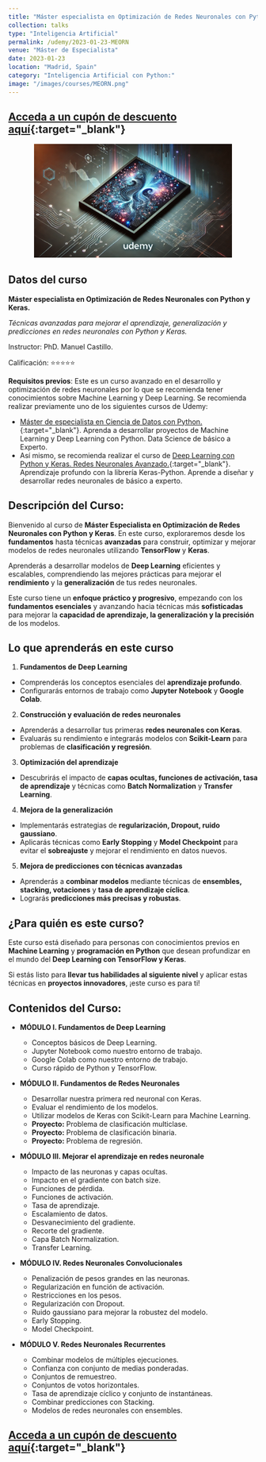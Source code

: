 ```yaml
---
title: "Máster especialista en Optimización de Redes Neuronales con Python y Keras"
collection: talks
type: "Inteligencia Artificial"
permalink: /udemy/2023-01-23-MEORN
venue: "Máster de Especialista"
date: 2023-01-23
location: "Madrid, Spain"
category: "Inteligencia Artificial con Python:"
image: "/images/courses/MEORN.png"
---
```


## [Acceda a un cupón de descuento aquí](https://www.udemy.com/course/optimizacion-redes-neuronales-python-keras/?couponCode=A0A9E78109581588B0E9){:target="_blank"}  

<div>
<p align = "center">
<img src="/images/courses/MEORN.png" alt="Master en Optimización Keras" width="400">
</p>
</div>


## Datos del curso

__Máster especialista en Optimización de Redes Neuronales con Python y Keras.__

_Técnicas avanzadas para mejorar el aprendizaje, generalización y predicciones en redes neuronales con Python y Keras._

Instructor: PhD. Manuel Castillo. 

Calificación: ⭐⭐⭐⭐⭐

__Requisitos previos__: Este es un curso avanzado en el desarrollo y optimización de redes neuronales por lo que se recomienda tener conocimientos sobre Machine Learning y Deep Learning. Se recomienda realizar previamente uno de los siguientes cursos de Udemy:
- [Máster de especialista en Ciencia de Datos con Python.](https://www.udemy.com/course/master-en-ciencia-de-datos-con-python/?couponCode=MAR_2025){:target="_blank"}. Aprenda a desarrollar proyectos de Machine Learning y Deep Learning con Python. Data Science de básico a Experto.
- Así mismo, se recomienda realizar el curso de [Deep Learning con Python y Keras. Redes Neuronales Avanzado.](https://www.udemy.com/course/deep-learning-con-keras/?couponCode=MAR_2025){:target="_blank"}. Aprendizaje profundo con la librería Keras-Python. Aprende a diseñar y desarrollar redes neuronales de básico a experto.

## Descripción del Curso:

Bienvenido al curso de **Máster Especialista en Optimización de Redes Neuronales con Python y Keras**. En este curso, exploraremos desde los **fundamentos** hasta técnicas **avanzadas** para construir, optimizar y mejorar modelos de redes neuronales utilizando **TensorFlow** y **Keras**.  

Aprenderás a desarrollar modelos de **Deep Learning** eficientes y escalables, comprendiendo las mejores prácticas para mejorar el **rendimiento** y la **generalización** de tus redes neuronales.  

Este curso tiene un **enfoque práctico y progresivo**, empezando con los **fundamentos esenciales** y avanzando hacia técnicas más **sofisticadas** para mejorar la **capacidad de aprendizaje, la generalización y la precisión** de los modelos.  


## **Lo que aprenderás en este curso**  

1. **Fundamentos de Deep Learning**  
* Comprenderás los conceptos esenciales del **aprendizaje profundo**.  
* Configurarás entornos de trabajo como **Jupyter Notebook** y **Google Colab**.  

2. **Construcción y evaluación de redes neuronales**  
* Aprenderás a desarrollar tus primeras **redes neuronales con Keras**.  
* Evaluarás su rendimiento e integrarás modelos con **Scikit-Learn** para problemas de **clasificación y regresión**.  

3. **Optimización del aprendizaje**  
* Descubrirás el impacto de **capas ocultas, funciones de activación, tasa de aprendizaje** y técnicas como **Batch Normalization** y **Transfer Learning**.  

4. **Mejora de la generalización**  
* Implementarás estrategias de **regularización, Dropout, ruido gaussiano**.  
* Aplicarás técnicas como **Early Stopping** y **Model Checkpoint** para evitar el **sobreajuste** y mejorar el rendimiento en datos nuevos.  

5. **Mejora de predicciones con técnicas avanzadas**  
- Aprenderás a **combinar modelos** mediante técnicas de **ensembles, stacking, votaciones** y **tasa de aprendizaje cíclica**.  
- Lograrás **predicciones más precisas y robustas**.  


## **¿Para quién es este curso?**  

Este curso está diseñado para personas con conocimientos previos en **Machine Learning** y **programación en Python** que desean profundizar en el mundo del **Deep Learning con TensorFlow y Keras**.  

Si estás listo para **llevar tus habilidades al siguiente nivel** y aplicar estas técnicas en **proyectos innovadores**, ¡este curso es para ti!



## Contenidos del Curso:

- __MÓDULO I. Fundamentos de Deep Learning__
    - Conceptos básicos de Deep Learning.  
    - Jupyter Notebook como nuestro entorno de trabajo.  
    - Google Colab como nuestro entorno de trabajo.  
    - Curso rápido de Python y TensorFlow.  

- __MÓDULO II. Fundamentos de Redes Neuronales__
    - Desarrollar nuestra primera red neuronal con Keras.  
    - Evaluar el rendimiento de los modelos.  
    - Utilizar modelos de Keras con Scikit-Learn para Machine Learning.  
    - **Proyecto:** Problema de clasificación multiclase.  
    - **Proyecto:** Problema de clasificación binaria.  
    - **Proyecto:** Problema de regresión. 

- __MÓDULO III. Mejorar el aprendizaje en redes neuronale__
    - Impacto de las neuronas y capas ocultas.  
    - Impacto en el gradiente con batch size.  
    - Funciones de pérdida.  
    - Funciones de activación.  
    - Tasa de aprendizaje.  
    - Escalamiento de datos.  
    - Desvanecimiento del gradiente.  
    - Recorte del gradiente.  
    - Capa Batch Normalization.  
    - Transfer Learning. 

- __MÓDULO IV. Redes Neuronales Convolucionales__
    - Penalización de pesos grandes en las neuronas.  
    - Regularización en función de activación.  
    - Restricciones en los pesos.  
    - Regularización con Dropout.  
    - Ruido gaussiano para mejorar la robustez del modelo.  
    - Early Stopping.  
    - Model Checkpoint.  

- __MÓDULO V. Redes Neuronales Recurrentes__
    - Combinar modelos de múltiples ejecuciones.  
    - Confianza con conjunto de medias ponderadas.  
    - Conjuntos de remuestreo.  
    - Conjuntos de votos horizontales.  
    - Tasa de aprendizaje cíclico y conjunto de instantáneas.  
    - Combinar predicciones con Stacking.  
    - Modelos de redes neuronales con ensembles. 


## [Acceda a un cupón de descuento aquí](https://www.udemy.com/course/optimizacion-redes-neuronales-python-keras/?couponCode=A0A9E78109581588B0E9){:target="_blank"}

